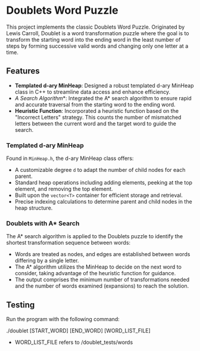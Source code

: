 # Doublets Word Puzzle

This project implements the classic Doublets Word Puzzle. Originated by Lewis Carroll, Doublet is a word transformation puzzle where the goal is to transform the starting word into the ending word in the least number of steps by forming successive valid words and changing only one letter at a time.

## Features

- **Templated d-ary MinHeap**: Designed a robust templated d-ary MinHeap class in C++ to streamline data access and enhance efficiency.
- **A* Search Algorithm**: Integrated the A* search algorithm to ensure rapid and accurate traversal from the starting word to the ending word.
- **Heuristic Function**: Incorporated a heuristic function based on the "Incorrect Letters" strategy. This counts the number of mismatched letters between the current word and the target word to guide the search.

### Templated d-ary MinHeap

Found in `MinHeap.h`, the d-ary MinHeap class offers:

- A customizable degree `d` to adapt the number of child nodes for each parent.
- Standard heap operations including adding elements, peeking at the top element, and removing the top element.
- Built upon the `vector<T>` container for efficient storage and retrieval.
- Precise indexing calculations to determine parent and child nodes in the heap structure.

### Doublets with A* Search

The A* search algorithm is applied to the Doublets puzzle to identify the shortest transformation sequence between words:

- Words are treated as nodes, and edges are established between words differing by a single letter.
- The A* algorithm utilizes the MinHeap to decide on the next word to consider, taking advantage of the heuristic function for guidance.
- The output comprises the minimum number of transformations needed and the number of words examined (expansions) to reach the solution.

## Testing

Run the program with the following command:

./doublet [START_WORD] [END_WORD] [WORD_LIST_FILE]
- WORD_LIST_FILE refers to /doublet_tests/words

